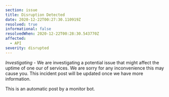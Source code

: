 ```yaml
---
section: issue
title: Disruption Detected
date: 2020-12-22T00:27:30.110919Z
resolved: true
informational: false
resolvedWhen: 2020-12-22T00:28:30.543770Z
affected:
  - API
severity: disrupted
---
```

*Investigating* - We are investigating a potential issue that might affect the uptime of one our of services. We are sorry for any inconvenience this may cause you. This incident post will be updated once we have more information.

This is an automatic post by a monitor bot.
        